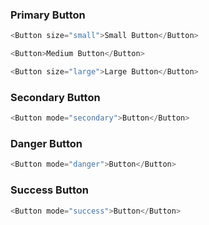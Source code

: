 ### Primary Button
```js
<Button size="small">Small Button</Button>
```
```js
<Button>Medium Button</Button>
```
```js
<Button size="large">Large Button</Button>
```

### Secondary Button
```js
<Button mode="secondary">Button</Button>
```

### Danger Button
```js
<Button mode="danger">Button</Button>
```

### Success Button
```js
<Button mode="success">Button</Button>
```

